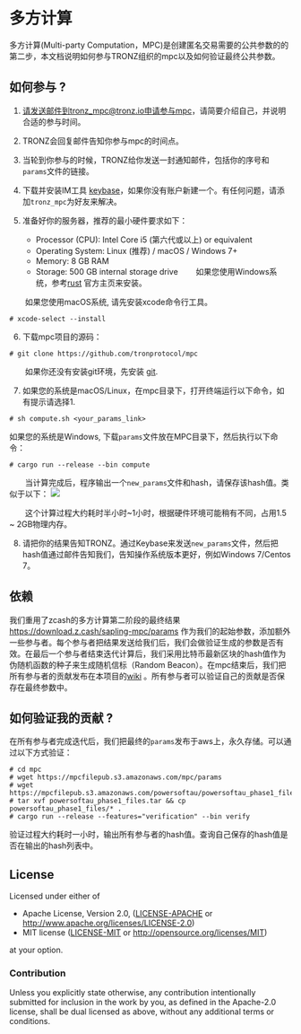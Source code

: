 # 多方计算

多方计算(Multi-party Computation，MPC)是创建匿名交易需要的公共参数的的第二步，本文档说明如何参与TRONZ组织的mpc以及如何验证最终公共参数。

## 如何参与 ? 

1. 请发送邮件到tronz_mpc@tronz.io申请参与mpc，请简要介绍自己，并说明合适的参与时间。

2. TRONZ会回复邮件告知你参与mpc的时间点。

3. 当轮到你参与的时候，TRONZ给你发送一封通知邮件，包括你的序号和`params`文件的链接。
4. 下载并安装IM工具 [keybase](https://keybase.io/)，如果你没有账户新建一个。有任何问题，请添加`tronz_mpc`为好友来解决。
5. 准备好你的服务器，推荐的最小硬件要求如下：
   + Processor (CPU): Intel Core i5 (第六代或以上) or equivalent
   + Operating System: Linux (推荐) / macOS / Windows 7+         
   + Memory: 8 GB RAM
   + Storage: 500 GB internal storage drive
&emsp;&emsp;如果您使用Windows系统，参考[rust](https://www.rust-lang.org/learn/get-started) 官方主页来安装。

&emsp;&emsp;如果您使用macOS系统, 请先安装xcode命令行工具。
```
# xcode-select --install
```
6. 下载mpc项目的源码：
```
# git clone https://github.com/tronprotocol/mpc
```
&emsp;&emsp;如果你还没有安装git环境，先安装 [git](https://git-scm.com/downloads).

7. 如果您的系统是macOS/Linux，在mpc目录下，打开终端运行以下命令，如有提示请选择1.
```
# sh compute.sh <your_params_link>
```
如果您的系统是Windows, 下载`params`文件放在MPC目录下，然后执行以下命令：
```
# cargo run --release --bin compute
```
&emsp;&emsp;当计算完成后，程序输出一个`new_params`文件和hash，请保存该hash值。类似于以下：
![](https://raw.githubusercontent.com/tronprotocol/documentation-en/master/docs_without_index/internal-test/sapling-output.jpg)

&emsp;&emsp;这个计算过程大约耗时半小时~1小时，根据硬件环境可能稍有不同，占用1.5 ~ 2GB物理内存。

8. 请把你的结果告知TRONZ。通过Keybase来发送`new_params`文件，然后把hash值通过邮件告知我们，告知操作系统版本更好，例如Windows 7/Centos 7。

## 依赖
我们重用了zcash的多方计算第二阶段的最终结果 https://download.z.cash/sapling-mpc/params 作为我们的起始参数，添加额外一些参与者。每个参与者把结果发送给我们后，我们会做验证生成的参数是否有效。在最后一个参与者结束迭代计算后，我们采用比特币最新区块的hash值作为伪随机函数的种子来生成随机信标（Random Beacon）。在mpc结束后，我们把所有参与者的贡献发布在本项目的[wiki](https://github.com/tronprotocol/mpc/wiki) 。所有参与者可以验证自己的贡献是否保存在最终参数中。


## 如何验证我的贡献 ?

在所有参与者完成迭代后，我们把最终的`params`发布于aws上，永久存储。可以通过以下方式验证：
```
# cd mpc
# wget https://mpcfilepub.s3.amazonaws.com/mpc/params
# wget https://mpcfilepub.s3.amazonaws.com/powersoftau/powersoftau_phase1_files.tar
# tar xvf powersoftau_phase1_files.tar && cp powersoftau_phase1_files/* .
# cargo run --release --features="verification" --bin verify
```
验证过程大约耗时一小时，输出所有参与者的hash值。查询自己保存的hash值是否在输出的hash列表中。

## License

Licensed under either of

 * Apache License, Version 2.0, ([LICENSE-APACHE](LICENSE-APACHE) or http://www.apache.org/licenses/LICENSE-2.0)
 * MIT license ([LICENSE-MIT](LICENSE-MIT) or http://opensource.org/licenses/MIT)

at your option.

### Contribution

Unless you explicitly state otherwise, any contribution intentionally submitted for inclusion in the work by you, as defined in the Apache-2.0 license, shall be dual licensed as above, without any additional terms or conditions.
